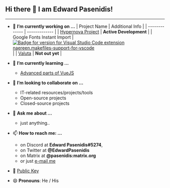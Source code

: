 ## Hi there 👋 I am Edward Pasenidis!
<hr>

- 🔭 **I’m currently working on ...**
  | Project Name  | Additional Info |
  | ------------- | ------------- |
  | [Hypernova Project](https://hypernova.gq)  | **Active Development** |
  | Google Fonts Instant Import | [![Badge for version for Visual Studio Code extension naereen.makefiles-support-for-vscode](https://vsmarketplacebadge.apphb.com/downloads/Edward.google-fonts-instant-import.svg)](https://marketplace.visualstudio.com/items?itemName=Edward.google-fonts-instant-import) |
  | [Valuta](https://github.com/Valuta-gr)  | **Not out yet**  |
  
- 🌱 **I’m currently learning ...**
  * [Advanced parts of VueJS](https://vuejs.org/)
  
  
- 👯 **I’m looking to collaborate on ...**
  * IT-related resources/projects/tools
  * Open-source projects
  * Closed-source projects
  
  
- 💬 **Ask me about ...**
  * just anything..
  
  
- 📫 **How to reach me: ...**
  * on Discord at **Edward Pasenidis#5274**,
  * on Twitter at **@EdwardPasenidis**
  * on Matrix at **@pasenidis:matrix.org**
  * or just [e-mail me](mailto:me@edpasenidis.tech)
  
  
 - 🔑 [Public Key](https://github.com/pasenidis.keys)
  
- 😄 **Pronouns**: He / His
